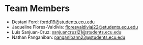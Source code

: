 # Team Members
- Destani Ford: fordd19@students.ecu.edu
- Jaqueline Flores-Valdivia: floresvaldiviaj22@students.ecu.edu
- Luis Sanjuan-Cruz: sanjuancruzl21@students.ecu.edu
- Nathan Panganiban: panganibann23@students.ecu.edu

